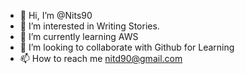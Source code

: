 - 👋 Hi, I’m @Nits90
- 👀 I’m interested in Writing Stories.
- 🌱 I’m currently learning AWS
- 💞️ I’m looking to collaborate with Github for Learning 
- 📫 How to reach me nitd90@gmail.com

<!---
Nits90/Nits90 is a ✨ special ✨ repository because its `README.md` (this file) appears on your GitHub profile.
You can click the Preview link to take a look at your changes.
--->
